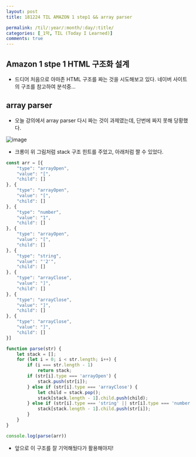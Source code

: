 ```yaml
---
layout: post
title: 181224 TIL AMAZON 1 step1 && array parser

permalink: /til/:year/:month/:day/:title/
categories: [_1막, TIL (Today I Learned)]
comments: true
---
```


## Amazon 1 stpe 1 HTML 구조화 설계

- 드디어 처음으로 아마존 HTML 구조를 짜는 것을 시도해보고 있다. 네이버 사이트의 구조를 참고하여 분석중...

## array parser

- 오늘 강의에서 array parser 다시 짜는 것이 과제였는데, 단번에 짜지 못해 당황했다. 

![image](https://user-images.githubusercontent.com/40848630/50416889-480cde00-0866-11e9-94c6-41306617d417.png)

- 크롱이 위 그림처럼 stack 구조 힌트를 주었고, 아래처럼 짤 수 있었다.

```javascript
const arr = [{
    "type": "arrayOpen",
    "value": "[",
    "child": []
}, {
    "type": "arrayOpen",
    "value": "[",
    "child": []
}, {
    "type": "number",
    "value": "1",
    "child": []
}, {
    "type": "arrayOpen",
    "value": "[",
    "child": []
}, {
    "type": "string",
    "value": "'2'",
    "child": []
}, {
    "type": "arrayClose",
    "value": "]",
    "child": []
}, {
    "type": "arrayClose",
    "value": "]",
    "child": []
}, {
    "type": "arrayClose",
    "value": "]",
    "child": []
}]

function parse(str) {
    let stack = [];
    for (let i = 0; i < str.length; i++) {
        if (i === str.length - 1)
            return stack;
        if (str[i].type === 'arrayOpen') {
            stack.push(str[i]);
        } else if (str[i].type === 'arrayClose') {
            let child = stack.pop();
            stack[stack.length - 1].child.push(child);
        } else if (str[i].type === 'string' || str[i].type === 'number') {
            stack[stack.length - 1].child.push(str[i]);
        }
    }
}

console.log(parse(arr))
```

- 앞으로 이 구조를 잘 기억해뒀다가 활용해야지! 
